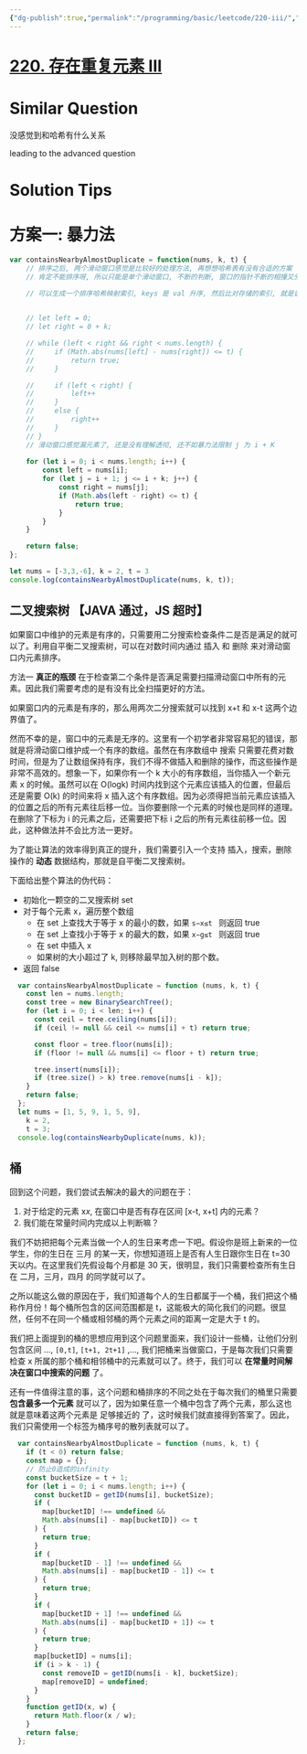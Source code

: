 ```yaml
---
{"dg-publish":true,"permalink":"/programming/basic/leetcode/220-iii/","tags":["leetcode/unsolved","leetcode/pointer/sliding-window","leetcode/sort/bucket","leetcode/tree-set"]}
---
```



# [220. 存在重复元素 III](https://leetcode.cn/problems/contains-duplicate-iii/)

# Similar Question

没感觉到和哈希有什么关系

leading to the advanced question

# Solution Tips

# 方案一: 暴力法

```js
var containsNearbyAlmostDuplicate = function(nums, k, t) {
    // 排序之后, 两个滑动窗口感觉是比较好的处理方法, 再想想哈希表有没有合适的方案
    // 肯定不能排序呀, 所以只能是单个滑动窗口, 不断的判断, 窗口的指针不断的相撞又分离即可

    // 可以生成一个排序哈希映射索引, keys 是 val 升序, 然后比对存储的索引, 就是说排序的同时生成这样一个哈希表, 但是其实本质是和方法一一样的, 只不过滑动的窗口变成了哈希表上 val 滑动而已, 还是没想到特别适合哈希表的方法

    
    // let left = 0;
    // let right = 0 + k;

    // while (left < right && right < nums.length) {
    //     if (Math.abs(nums[left] - nums[right]) <= t) {
    //         return true;
    //     }

    //     if (left < right) {
    //         left++
    //     }
    //     else {
    //         right++
    //     }
    // }
    // 滑动窗口感觉漏元素了, 还是没有理解透彻, 还不如暴力法限制 j 为 i + K
    
    for (let i = 0; i < nums.length; i++) {
        const left = nums[i];
        for (let j = i + 1; j <= i + k; j++) {
            const right = nums[j];
            if (Math.abs(left - right) <= t) {
                return true;
            }
        }
    }

    return false;
};

let nums = [-3,3,-6], k = 2, t = 3
console.log(containsNearbyAlmostDuplicate(nums, k, t));
```

## 二叉搜索树 【JAVA 通过，JS 超时】

如果窗口中维护的元素是有序的，只需要用二分搜索检查条件二是否是满足的就可以了。利用自平衡二叉搜索树，可以在对数时间内通过 插入 和 删除 来对滑动窗口内元素排序。

方法一 **真正的瓶颈** 在于检查第二个条件是否满足需要扫描滑动窗口中所有的元素。因此我们需要考虑的是有没有比全扫描更好的方法。

如果窗口内的元素是有序的，那么用两次二分搜索就可以找到 x+t 和 x-t 这两个边界值了。

然而不幸的是，窗口中的元素是无序的。这里有一个初学者非常容易犯的错误，那就是将滑动窗口维护成一个有序的数组。虽然在有序数组中 搜索 只需要花费对数时间，但是为了让数组保持有序，我们不得不做插入和删除的操作，而这些操作是非常不高效的。想象一下，如果你有一个 k 大小的有序数组，当你插入一个新元素 x 的时候。虽然可以在 O(logk) 时间内找到这个元素应该插入的位置，但最后还是需要 O(k) 的时间来将 x 插入这个有序数组。因为必须得把当前元素应该插入的位置之后的所有元素往后移一位。当你要删除一个元素的时候也是同样的道理。在删除了下标为 i 的元素之后，还需要把下标 i 之后的所有元素往前移一位。因此，这种做法并不会比方法一更好。

为了能让算法的效率得到真正的提升，我们需要引入一个支持 插入，搜索，删除 操作的 **动态** 数据结构，那就是自平衡二叉搜索树。

下面给出整个算法的伪代码：

  - 初始化一颗空的二叉搜索树 set
  - 对于每个元素 x，遍历整个数组
    - 在 set 上查找大于等于 x 的最小的数，如果 `s−x≤t ` 则返回 true
    - 在 set 上查找小于等于 x 的最大的数，如果 `x−g≤t ` 则返回 true
    - 在 set 中插入 x
    - 如果树的大小超过了 k, 则移除最早加入树的那个数。
  - 返回 false

```js
  var containsNearbyAlmostDuplicate = function (nums, k, t) {
    const len = nums.length;
    const tree = new BinarySearchTree();
    for (let i = 0; i < len; i++) {
      const ceil = tree.ceiling(nums[i]);
      if (ceil != null && ceil <= nums[i] + t) return true;

      const floor = tree.floor(nums[i]);
      if (floor != null && nums[i] <= floor + t) return true;

      tree.insert(nums[i]);
      if (tree.size() > k) tree.remove(nums[i - k]);
    }
    return false;
  };
  let nums = [1, 5, 9, 1, 5, 9],
    k = 2,
    t = 3;
  console.log(containsNearbyDuplicate(nums, k));
```

## 桶

回到这个问题，我们尝试去解决的最大的问题在于：

  1. 对于给定的元素 x*x*, 在窗口中是否有存在区间 [x-t, x+t] 内的元素？
  2. 我们能在常量时间内完成以上判断嘛？

我们不妨把把每个元素当做一个人的生日来考虑一下吧。假设你是班上新来的一位学生，你的生日在 三月 的某一天，你想知道班上是否有人生日跟你生日在 t=30 天以内。在这里我们先假设每个月都是 30 天，很明显，我们只需要检查所有生日在 二月，三月，四月 的同学就可以了。

之所以能这么做的原因在于，我们知道每个人的生日都属于一个桶，我们把这个桶称作月份！每个桶所包含的区间范围都是 t，这能极大的简化我们的问题。很显然，任何不在同一个桶或相邻桶的两个元素之间的距离一定是大于 t 的。

我们把上面提到的桶的思想应用到这个问题里面来，我们设计一些桶，让他们分别包含区间 ..., `[0,t]`, `[t+1, 2t+1]` ,..., 我们把桶来当做窗口，于是每次我们只需要检查 x 所属的那个桶和相邻桶中的元素就可以了。终于，我们可以 **在常量时间解决在窗口中搜索的问题** 了。

还有一件值得注意的事，这个问题和桶排序的不同之处在于每次我们的桶里只需要 **包含最多一个元素** 就可以了，因为如果任意一个桶中包含了两个元素，那么这也就是意味着这两个元素是 足够接近的 了，这时候我们就直接得到答案了。因此，我们只需使用一个标签为桶序号的散列表就可以了。

```js
  var containsNearbyAlmostDuplicate = function (nums, k, t) {
    if (t < 0) return false;
    const map = {};
    // 防止0造成的infinity
    const bucketSize = t + 1;
    for (let i = 0; i < nums.length; i++) {
      const bucketID = getID(nums[i], bucketSize);
      if (
        map[bucketID] !== undefined &&
        Math.abs(nums[i] - map[bucketID]) <= t
      ) {
        return true;
      }
      if (
        map[bucketID - 1] !== undefined &&
        Math.abs(nums[i] - map[bucketID - 1]) <= t
      ) {
        return true;
      }
      if (
        map[bucketID + 1] !== undefined &&
        Math.abs(nums[i] - map[bucketID + 1]) <= t
      ) {
        return true;
      }
      map[bucketID] = nums[i];
      if (i > k - 1) {
        const removeID = getID(nums[i - k], bucketSize);
        map[removeID] = undefined;
      }
    }
    function getID(x, w) {
      return Math.floor(x / w);
    }
    return false;
  };
```
